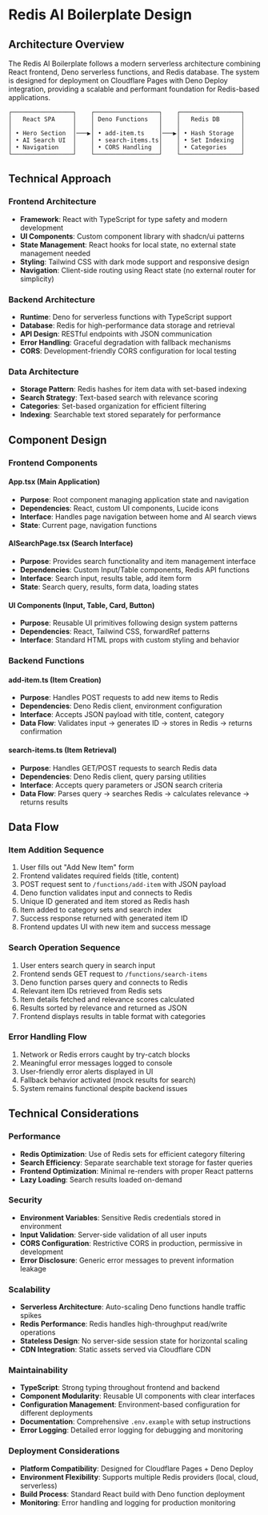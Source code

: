 # Redis AI Boilerplate Design

## Architecture Overview

The Redis AI Boilerplate follows a modern serverless architecture combining React frontend, Deno serverless functions, and Redis database. The system is designed for deployment on Cloudflare Pages with Deno Deploy integration, providing a scalable and performant foundation for Redis-based applications.

```
┌─────────────────┐    ┌──────────────────┐    ┌─────────────────┐
│   React SPA     │    │ Deno Functions   │    │   Redis DB      │
│                 │    │                  │    │                 │
│ • Hero Section  │───▶│ • add-item.ts    │───▶│ • Hash Storage  │
│ • AI Search UI  │    │ • search-items.ts│    │ • Set Indexing  │
│ • Navigation    │    │ • CORS Handling  │    │ • Categories    │
└─────────────────┘    └──────────────────┘    └─────────────────┘
```

## Technical Approach

### Frontend Architecture

- **Framework**: React with TypeScript for type safety and modern development
- **UI Components**: Custom component library with shadcn/ui patterns
- **State Management**: React hooks for local state, no external state management needed
- **Styling**: Tailwind CSS with dark mode support and responsive design
- **Navigation**: Client-side routing using React state (no external router for simplicity)

### Backend Architecture

- **Runtime**: Deno for serverless functions with TypeScript support
- **Database**: Redis for high-performance data storage and retrieval
- **API Design**: RESTful endpoints with JSON communication
- **Error Handling**: Graceful degradation with fallback mechanisms
- **CORS**: Development-friendly CORS configuration for local testing

### Data Architecture

- **Storage Pattern**: Redis hashes for item data with set-based indexing
- **Search Strategy**: Text-based search with relevance scoring
- **Categories**: Set-based organization for efficient filtering
- **Indexing**: Searchable text stored separately for performance

## Component Design

### Frontend Components

#### App.tsx (Main Application)

- **Purpose**: Root component managing application state and navigation
- **Dependencies**: React, custom UI components, Lucide icons
- **Interface**: Handles page navigation between home and AI search views
- **State**: Current page, navigation functions

#### AISearchPage.tsx (Search Interface)

- **Purpose**: Provides search functionality and item management interface
- **Dependencies**: Custom Input/Table components, Redis API functions
- **Interface**: Search input, results table, add item form
- **State**: Search query, results, form data, loading states

#### UI Components (Input, Table, Card, Button)

- **Purpose**: Reusable UI primitives following design system patterns
- **Dependencies**: React, Tailwind CSS, forwardRef patterns
- **Interface**: Standard HTML props with custom styling and behavior

### Backend Functions

#### add-item.ts (Item Creation)

- **Purpose**: Handles POST requests to add new items to Redis
- **Dependencies**: Deno Redis client, environment configuration
- **Interface**: Accepts JSON payload with title, content, category
- **Data Flow**: Validates input → generates ID → stores in Redis → returns confirmation

#### search-items.ts (Item Retrieval)

- **Purpose**: Handles GET/POST requests to search Redis data
- **Dependencies**: Deno Redis client, query parsing utilities
- **Interface**: Accepts query parameters or JSON search criteria
- **Data Flow**: Parses query → searches Redis → calculates relevance → returns results

## Data Flow

### Item Addition Sequence

1. User fills out "Add New Item" form
2. Frontend validates required fields (title, content)
3. POST request sent to `/functions/add-item` with JSON payload
4. Deno function validates input and connects to Redis
5. Unique ID generated and item stored as Redis hash
6. Item added to category sets and search index
7. Success response returned with generated item ID
8. Frontend updates UI with new item and success message

### Search Operation Sequence

1. User enters search query in search input
2. Frontend sends GET request to `/functions/search-items`
3. Deno function parses query and connects to Redis
4. Relevant item IDs retrieved from Redis sets
5. Item details fetched and relevance scores calculated
6. Results sorted by relevance and returned as JSON
7. Frontend displays results in table format with categories

### Error Handling Flow

1. Network or Redis errors caught by try-catch blocks
2. Meaningful error messages logged to console
3. User-friendly error alerts displayed in UI
4. Fallback behavior activated (mock results for search)
5. System remains functional despite backend issues

## Technical Considerations

### Performance

- **Redis Optimization**: Use of Redis sets for efficient category filtering
- **Search Efficiency**: Separate searchable text storage for faster queries
- **Frontend Optimization**: Minimal re-renders with proper React patterns
- **Lazy Loading**: Search results loaded on-demand

### Security

- **Environment Variables**: Sensitive Redis credentials stored in environment
- **Input Validation**: Server-side validation of all user inputs
- **CORS Configuration**: Restrictive CORS in production, permissive in development
- **Error Disclosure**: Generic error messages to prevent information leakage

### Scalability

- **Serverless Architecture**: Auto-scaling Deno functions handle traffic spikes
- **Redis Performance**: Redis handles high-throughput read/write operations
- **Stateless Design**: No server-side session state for horizontal scaling
- **CDN Integration**: Static assets served via Cloudflare CDN

### Maintainability

- **TypeScript**: Strong typing throughout frontend and backend
- **Component Modularity**: Reusable UI components with clear interfaces
- **Configuration Management**: Environment-based configuration for different deployments
- **Documentation**: Comprehensive `.env.example` with setup instructions
- **Error Logging**: Detailed error logging for debugging and monitoring

### Deployment Considerations

- **Platform Compatibility**: Designed for Cloudflare Pages + Deno Deploy
- **Environment Flexibility**: Supports multiple Redis providers (local, cloud, serverless)
- **Build Process**: Standard React build with Deno function deployment
- **Monitoring**: Error handling and logging for production monitoring
